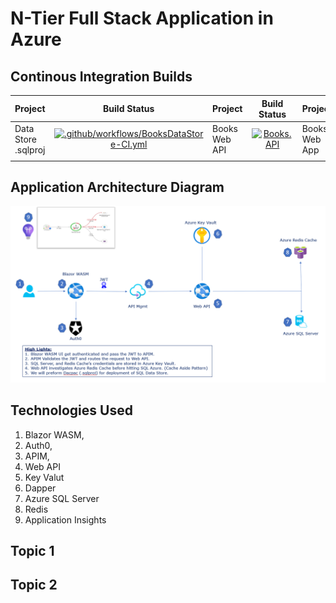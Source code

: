 # N-Tier Full Stack Application in Azure

## Continous Integration Builds

| Project      | Build Status |  Project      | Build Status |   Project      | Build Status | 
| :---        |    :----:   |  :---        |    :----:   |   :---        |    :----:   | 
| Data Store .sqlproj      | [![.github/workflows/BooksDataStore-CI.yml](https://github.com/vishipayyallore/blazorwasm-apim-api-sql-redis/actions/workflows/BooksDataStore-CI.yml/badge.svg)](https://github.com/vishipayyallore/blazorwasm-apim-api-sql-redis/actions/workflows/BooksDataStore-CI.yml)       | Books Web API   | [![Books.API](https://github.com/vishipayyallore/blazorwasm-apim-api-sql-redis/actions/workflows/Books.API-CI.yml/badge.svg)](https://github.com/vishipayyallore/blazorwasm-apim-api-sql-redis/actions/workflows/Books.API-CI.yml)     |  Books Web App   | [![Books.Web Blazor WASM](https://github.com/vishipayyallore/blazorwasm-apim-api-sql-redis/actions/workflows/Books.Web-CI.yml/badge.svg)](https://github.com/vishipayyallore/blazorwasm-apim-api-sql-redis/actions/workflows/Books.Web-CI.yml)        | 
|         |       |         |       |          |       | 

## Application Architecture Diagram

![Application Architecture](./documentation/images/ApplicationArchitecture.PNG "N-Tier Full Stack Application in Azure")



## Technologies Used

1. Blazor WASM, 
1. Auth0, 
1. APIM, 
1. Web API
1. Key Valut
1. Dapper 
1. Azure SQL Server 
1. Redis
1. Application Insights


## Topic 1


## Topic 2

